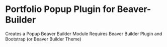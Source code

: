 # Portfolio Popup Plugin for Beaver-Builder
Creates a Popup Beaver Builder Module
Requires Beaver Builder Plugin and Bootstrap (or Beaver Builder Theme)

